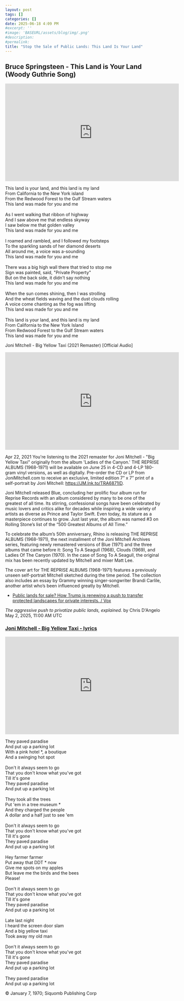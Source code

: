 ```yaml
---
layout: post
tags: []
categories: []
date: 2025-06-18 4:09 PM
#excerpt: ''
#image: 'BASEURL/assets/blog/img/.png'
#description:
#permalink:
title: "Stop the Sale of Public Lands: This Land Is Your Land"
---
```



## Bruce Springsteen - This Land is Your Land (Woody Guthrie Song)

<iframe width="560" height="315" src="https://www.youtube.com/embed/LkQzsDav-oI?si=YkkIv5RnFtRLeE75" title="YouTube video player" frameborder="0" allow="accelerometer; autoplay; clipboard-write; encrypted-media; gyroscope; picture-in-picture; web-share" referrerpolicy="strict-origin-when-cross-origin" allowfullscreen></iframe>

This land is your land, and this land is my land<br />
From California to the New York island<br />
From the Redwood Forest to the Gulf Stream waters<br />
This land was made for you and me<br /><br />
As I went walking that ribbon of highway<br />
And I saw above me that endless skyway<br />
I saw below me that golden valley<br />
This land was made for you and me<br /><br />
I roamed and rambled, and I followed my footsteps<br />
To the sparkling sands of her diamond deserts<br />
All around me, a voice was a-sounding<br />
This land was made for you and me<br /><br />
There was a big high wall there that tried to stop me<br />
Sign was painted, said, "Private Property"<br />
But on the back side, it didn't say nothing<br />
This land was made for you and me<br /><br />
When the sun comes shining, then I was strolling<br />
And the wheat fields waving and the dust clouds rolling<br />
A voice come chanting as the fog was lifting<br />
This land was made for you and me<br /><br />
This land is your land, and this land is my land<br />
From California to the New York Island<br />
From Redwood Forest to the Gulf Stream waters<br />
This land was made for you and me

Joni Mitchell - Big Yellow Taxi (2021 Remaster) [Official Audio]

<iframe width="560" height="315" src="https://www.youtube.com/embed/SY07dHiT2-s?si=lplxYQwJSSgRX_M2" title="YouTube video player" frameborder="0" allow="accelerometer; autoplay; clipboard-write; encrypted-media; gyroscope; picture-in-picture; web-share" referrerpolicy="strict-origin-when-cross-origin" allowfullscreen></iframe>

Apr 22, 2021
You're listening to the 2021 remaster for Joni Mitchell - "Big Yellow Taxi" originally from the album 'Ladies of the Canyon.' THE REPRISE ALBUMS (1968-1971) will be available on June 25 in 4-CD and 4-LP 180-gram vinyl versions, as well as digitally. Pre-order the CD or LP from JoniMitchell.com to receive an exclusive, limited edition 7” x 7” print of a self-portrait by Joni Mitchell: https://JM.lnk.to/TRA6871ID.

Joni Mitchell released Blue, concluding her prolific four album run for Reprise Records with an album considered by many to be one of the greatest of all time. Its stirring, confessional songs have been celebrated by music lovers and critics alike for decades while inspiring a wide variety of artists as diverse as Prince and Taylor Swift. Even today, its stature as a masterpiece continues to grow. Just last year, the album was named #3 on Rolling Stone’s list of the “500 Greatest Albums of All Time.”

To celebrate the album’s 50th anniversary, Rhino is releasing THE REPRISE ALBUMS (1968-1971), the next installment of the Joni Mitchell Archives series, featuring newly remastered versions of Blue (1971) and the three albums that came before it: Song To A Seagull (1968), Clouds (1969), and Ladies Of The Canyon (1970). In the case of Song To A Seagull, the original mix has been recently updated by Mitchell and mixer Matt Lee. 

The cover art for THE REPRISE ALBUMS (1968-1971) features a previously unseen self-portrait Mitchell sketched during the time period. The collection also includes an essay by Grammy winning singer-songwriter Brandi Carlile, another artist who’s been influenced greatly by Mitchell.

 
- [Public lands for sale? How Trump is renewing a push to transfer protected landscapes for private interests. / Vox](https://archive.is/2025.05.02-132330/https://www.vox.com/down-to-earth/411272/public-lands-trump-administration-conservation-commonwealth)

*The aggressive push to privatize public lands, explained.*
by Chris D'Angelo
May 2, 2025, 11:00 AM UTC

###  [Joni Mitchell - Big Yellow Taxi - lyrics](https://jonimitchell.com/music/lyricsprint.cfm?id=13)

<iframe width="560" height="315" src="https://www.youtube.com/embed/2595abcvh2M?si=vp-dqAo5Gh6fzj-y" title="YouTube video player" frameborder="0" allow="accelerometer; autoplay; clipboard-write; encrypted-media; gyroscope; picture-in-picture; web-share" referrerpolicy="strict-origin-when-cross-origin" allowfullscreen></iframe>

They paved paradise<br />
And put up a parking lot<br />
With a pink hotel *, a boutique<br />
And a swinging hot spot<br />
<br />
Don't it always seem to go<br />
That you don't know what you've got<br />
Till it's gone<br />
They paved paradise<br />
And put up a parking lot<br />
<br />
They took all the trees<br />
Put 'em in a tree museum *<br />
And they charged the people<br />
A dollar and a half just to see 'em<br />
<br />
Don't it always seem to go<br />
That you don't know what you've got<br />
Till it's gone<br />
They paved paradise<br />
And put up a parking lot<br />
<br />
Hey farmer farmer<br />
Put away that DDT * now<br />
Give me spots on my apples<br />
But leave me the birds and the bees<br />
Please!<br />
<br />
Don't it always seem to go<br />
That you don't know what you've got<br />
Till it's gone<br />
They paved paradise<br />
And put up a parking lot<br />
<br />
Late last night<br />
I heard the screen door slam<br />
And a big yellow taxi<br />
Took away my old man<br />
<br />
Don't it always seem to go<br />
That you don't know what you've got<br />
Till it's gone<br />
They paved paradise<br />
And put up a parking lot<br />
<br />
They paved paradise<br />
And put up a parking lot

© January 7, 1970; Siquomb Publishing Corp
